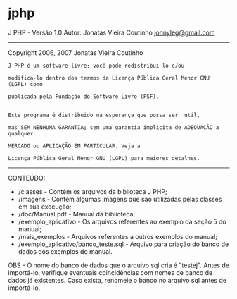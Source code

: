 # jphp
J PHP - Versão 1.0
Autor: Jonatas Vieira Coutinho
		jonnyleg@gmail.com
*******************************************************************************
 Copyright 2006, 2007 Jonatas Vieira Coutinho

    J PHP é um software livre; você pode redistribui-lo e/ou

    modifica-lo dentro dos termos da Licença Pública Geral Menor GNU (LGPL) como

    publicada pela Fundação do Software Livre (FSF).


    Este programa é distribuido na esperança que possa ser  util,

    mas SEM NENHUMA GARANTIA; sem uma garantia implicita de ADEQUAÇÂO a qualquer

    MERCADO ou APLICAÇÃO EM PARTICULAR. Veja a

    Licença Pública Geral Menor GNU (LGPL) para maiores detalhes.

*******************************************************************************


CONTEÚDO:

- /classes - Contém os arquivos da biblioteca J PHP;
- /imagens - Contém algumas imagens que são utilizadas pelas classes em sua execução;
- /doc/Manual.pdf - Manual da biblioteca;
- /exemplo_aplicativo -  Os arquivos referentes ao exemplo da seção 5 do manual;
- /mais_exemplos - Arquivos referentes a outros exemplos do manual;
- /exemplo_aplicativo/banco_teste.sql - Arquivo para criação do banco de dados dos exemplos do manual.

OBS - O nome do banco de dados que o arquivo sql cria é "testej". Antes de importá-lo, verifique eventuais coincidências com nomes
de banco de dados já existentes. Caso exista, renomeie o banco no arquivo sql antes de importá-lo.
